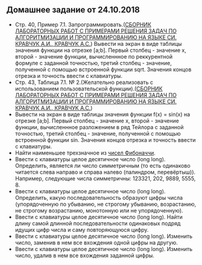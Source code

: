 ## Домашнее задание от 24.10.2018

- Стр. 40, Пример 7.1. Запрограммировать.([СБОРНИК ЛАБОРАТОРНЫХ РАБОТ С ПРИМЕРАМИ РЕШЕНИЯ ЗАДАЧ ПО АЛГОРИТМИЗАЦИИ И ПРОГРАММИРОВАНИЮ НА ЯЗЫКЕ СИ. КРАВЧУК А.И., КРАВЧУК А.С.](https://github.com/AnzhelikaKravchuk/2017-2018.MMF.BSU/tree/master/1%20course/Books.C)) Вывести на экран в виде таблицы значения функции на отрезке \[a;b]. Первый столбец - значение x, второй - значение функции, вычисленнное по реккурентной формуле с заданной точностью, третий столбец - значение, полученной с помощью встроенной функции sqrt. Значения концов отрезка и точность ввести с клавиатуры.
- Стр. 43, Таблица 7.1. № 2.(Желательно реализовать с использованием пользовательской функции).([СБОРНИК ЛАБОРАТОРНЫХ РАБОТ С ПРИМЕРАМИ РЕШЕНИЯ ЗАДАЧ ПО АЛГОРИТМИЗАЦИИ И ПРОГРАММИРОВАНИЮ НА ЯЗЫКЕ СИ. КРАВЧУК А.И., КРАВЧУК А.С.](https://github.com/AnzhelikaKravchuk/2017-2018.MMF.BSU/tree/master/1%20course/Books.C))
- Вывести на экран в виде таблицы значения функции f(x) = sin(x) на отрезке \[a;b]. Первый столбец - значение x, второй - значение функции, вычисленнное разложением в ряд Тейлора с заданной точностью, третий столбец - значение, полученной с помощью встроенной функции sin. Значения концов отрезка и точность ввести с клавиатуры.
- Найти наименьшее трехзначное из [чисел Фибоначчи](https://ru.wikipedia.org/wiki/%D0%A7%D0%B8%D1%81%D0%BB%D0%B0_%D0%A4%D0%B8%D0%B1%D0%BE%D0%BD%D0%B0%D1%87%D1%87%D0%B8).
- Ввести с клавиатуры целое десятичное число (long long). Определить, является ли число симметричным (то есть одинаково читается слева направо и справа налево (палиндром, перевёртыш)). Например, следующие числа симметричны: 123321, 202, 9889, 5555, 8.
- Ввести с клавиатуры целое десятичное число (long long). Определить, какую последовательность образуют цифры числа (упорядоченную по убыванию, не строгому убыванию, возрастанию, не строгому возрастанию, монотонную или не упорядоченную).
- Ввести с клавиатуры целое десятичное число (long long). Найти длину самой длинной последовательности одинаковых подряд идущих цифр числа и саму повторяющуюся цифру.
- Ввести с клавиатуры целое десятичное число (long long). Изменить число, заменив в нем все вхождения одной цифры на другую.
- Ввести с клавиатуры целое десятичное число (long long). Изменить число, удалив в нем все вхождения заданной цифры.
